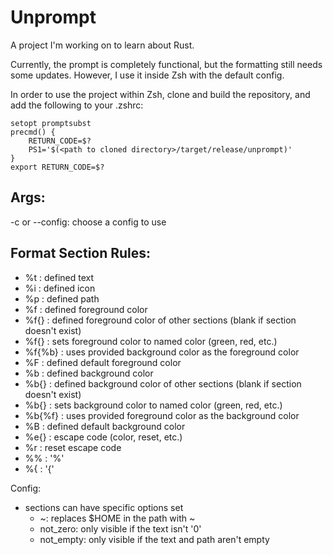 # Unprompt
A project I'm working on to learn about Rust.

Currently, the prompt is completely functional, but the formatting still needs some updates. However, I use it inside Zsh with the default config.

In order to use the project within Zsh, clone and build the repository, and add the following to your .zshrc:
```
setopt promptsubst
precmd() {
	RETURN_CODE=$?
	PS1='$(<path to cloned directory>/target/release/unprompt)'
}
export RETURN_CODE=$?
```

## Args:
-c or --config: choose a config to use

## Format Section Rules:
- %t : defined text
- %i : defined icon
- %p : defined path
- %f : defined foreground color
- %f{<offset>} : defined foreground color of other sections (blank if section doesn't exist)
- %f{<color>} : sets foreground color to named color (green, red, etc.)
- %f{%b} : uses provided background color as the foreground color
- %F : defined default foreground color
- %b : defined background color
- %b{<offset>} : defined background color of other sections (blank if section doesn't exist)
- %b{<color>} : sets background color to named color (green, red, etc.)
- %b{%f} : uses provided foreground color as the background color
- %B : defined default background color
- %e{<escape code>} : escape code (color, reset, etc.)
- %r : reset escape code
- %% : '%'
- %{ : '{'

Config:
- sections can have specific options set
    - ~: replaces $HOME in the path with ~
    - not_zero: only visible if the text isn't '0'
    - not_empty: only visible if the text and path aren't empty
